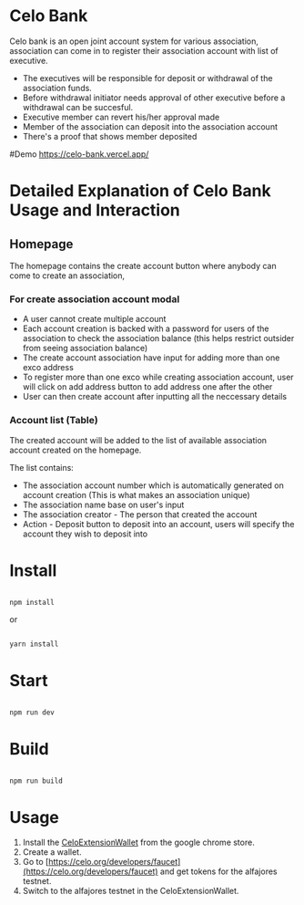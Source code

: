 # Celo Bank

Celo bank is an open joint account system for various association, association can come in to register their association account with list of executive.
* The executives will be responsible for deposit or withdrawal of the association funds.
* Before withdrawal initiator needs approval of other executive before a withdrawal can be succesful.
* Executive member can revert his/her approval made
* Member of the association can deposit into the association account
* There's a proof that shows member deposited


#Demo
https://celo-bank.vercel.app/


# Detailed Explanation of Celo Bank Usage and Interaction

## Homepage

The homepage contains the create account button where anybody can come to create an association,

### For create association account modal
* A user cannot create multiple account
* Each account creation is backed  with a password for users of the association to check the association balance (this helps restrict outsider from seeing association balance)
* The create account association have input for adding more than one exco address
* To register more than one exco while creating association account, user will click on add address button to add address one after the other
* User can then create account after inputting all the neccessary details

### Account list (Table)
The created account will be added to the list of available association account created on the homepage.

The list contains:
* The association account number which is automatically generated on account creation (This is what makes an association unique)
* The association name base on user's input
* The association creator - The person that created the account
* Action - Deposit button to deposit into an account, users will specify the account they wish to deposit into





# Install

```

npm install

```

or

```

yarn install

```

# Start

```

npm run dev

```

# Build

```

npm run build

```
# Usage
1. Install the [CeloExtensionWallet](https://chrome.google.com/webstore/detail/celoextensionwallet/kkilomkmpmkbdnfelcpgckmpcaemjcdh?hl=en) from the google chrome store.
2. Create a wallet.
3. Go to [https://celo.org/developers/faucet](https://celo.org/developers/faucet) and get tokens for the alfajores testnet.
4. Switch to the alfajores testnet in the CeloExtensionWallet.